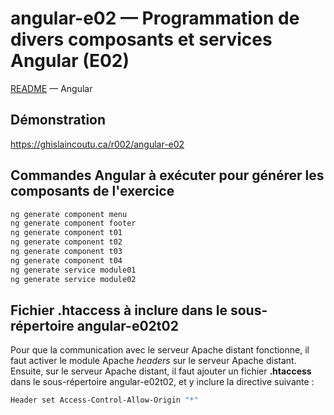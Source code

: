# angular-e02 &mdash; Programmation de divers composants et services Angular (E02)
[README](../README.md) &mdash; Angular

## Démonstration
https://ghislaincoutu.ca/r002/angular-e02

## Commandes Angular à exécuter pour générer les composants de l'exercice
```sh
ng generate component menu
ng generate component footer
ng generate component t01
ng generate component t02
ng generate component t03
ng generate component t04
ng generate service module01
ng generate service module02
```

## Fichier .htaccess à inclure dans le sous-répertoire angular-e02t02
Pour que la communication avec le serveur Apache distant fonctionne, il faut activer le module Apache _headers_ sur le serveur Apache distant. Ensuite, sur le serveur Apache distant, il faut ajouter un fichier **.htaccess** dans le sous-répertoire angular-e02t02, et y inclure la directive suivante :
```sh
Header set Access-Control-Allow-Origin "*"
```
